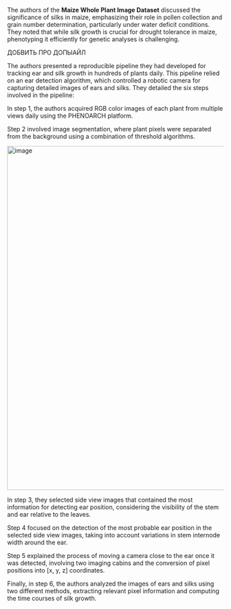 The authors of the **Maize Whole Plant Image Dataset** discussed the significance of silks in maize, emphasizing their role in pollen collection and grain number determination, particularly under water deficit conditions. They noted that while silk growth is crucial for drought tolerance in maize, phenotyping it efficiently for genetic analyses is challenging.

ДОБВИТЬ ПРО ДОПЫАЙЛ

The authors presented a reproducible pipeline they had developed for tracking ear and silk growth in hundreds of plants daily. This pipeline relied on an ear detection algorithm, which controlled a robotic camera for capturing detailed images of ears and silks. They detailed the six steps involved in the pipeline:

In step 1, the authors acquired RGB color images of each plant from multiple views daily using the PHENOARCH platform.

Step 2 involved image segmentation, where plant pixels were separated from the background using a combination of threshold algorithms.

<img src="https://github.com/supervisely/supervisely/assets/78355358/6c71b8bb-efc2-4619-bc7a-0202278c05c9" alt="image" width="800">

In step 3, they selected side view images that contained the most information for detecting ear position, considering the visibility of the stem and ear relative to the leaves.

Step 4 focused on the detection of the most probable ear position in the selected side view images, taking into account variations in stem internode width around the ear.

Step 5 explained the process of moving a camera close to the ear once it was detected, involving two imaging cabins and the conversion of pixel positions into [x, y, z] coordinates.

Finally, in step 6, the authors analyzed the images of ears and silks using two different methods, extracting relevant pixel information and computing the time courses of silk growth.